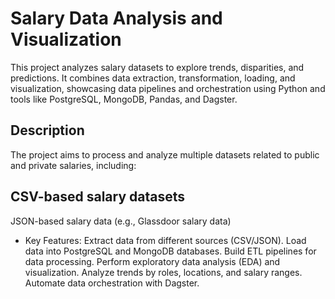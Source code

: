 # Salary Data Analysis and Visualization
This project analyzes salary datasets to explore trends, disparities, and predictions. It combines data extraction, transformation, loading, and visualization, showcasing data pipelines and orchestration using Python and tools like PostgreSQL, MongoDB, Pandas, and Dagster.

## Description
The project aims to process and analyze multiple datasets related to public and private salaries, including:

## CSV-based salary datasets
JSON-based salary data (e.g., Glassdoor salary data)
* Key Features:
Extract data from different sources (CSV/JSON).
Load data into PostgreSQL and MongoDB databases.
Build ETL pipelines for data processing.
Perform exploratory data analysis (EDA) and visualization.
Analyze trends by roles, locations, and salary ranges.
Automate data orchestration with Dagster.
